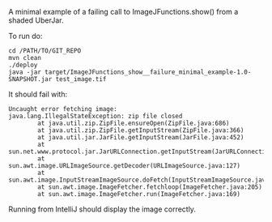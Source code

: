 A minimal example of a failing call to ImageJFunctions.show() from a shaded UberJar.

To run do:
 
 ```
cd /PATH/TO/GIT_REPO
mvn clean
./deploy
java -jar target/ImageJFunctions_show__failure_minimal_example-1.0-SNAPSHOT.jar test_image.tif
```

It should fail with:

```
Uncaught error fetching image:
java.lang.IllegalStateException: zip file closed
        at java.util.zip.ZipFile.ensureOpen(ZipFile.java:686)
        at java.util.zip.ZipFile.getInputStream(ZipFile.java:366)
        at java.util.jar.JarFile.getInputStream(JarFile.java:452)
        at sun.net.www.protocol.jar.JarURLConnection.getInputStream(JarURLConnection.java:164)
        at sun.awt.image.URLImageSource.getDecoder(URLImageSource.java:127)
        at sun.awt.image.InputStreamImageSource.doFetch(InputStreamImageSource.java:263)
        at sun.awt.image.ImageFetcher.fetchloop(ImageFetcher.java:205)
        at sun.awt.image.ImageFetcher.run(ImageFetcher.java:169)

```

Running from IntelliJ should display the image correctly.